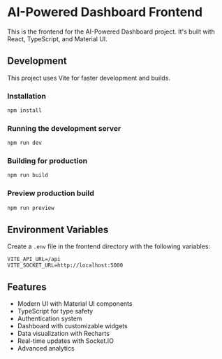 # AI-Powered Dashboard Frontend

This is the frontend for the AI-Powered Dashboard project. It's built with React, TypeScript, and Material UI.

## Development

This project uses Vite for faster development and builds.

### Installation

```bash
npm install
```

### Running the development server

```bash
npm run dev
```

### Building for production

```bash
npm run build
```

### Preview production build

```bash
npm run preview
```

## Environment Variables

Create a `.env` file in the frontend directory with the following variables:

```
VITE_API_URL=/api
VITE_SOCKET_URL=http://localhost:5000
```

## Features

- Modern UI with Material UI components
- TypeScript for type safety
- Authentication system
- Dashboard with customizable widgets
- Data visualization with Recharts
- Real-time updates with Socket.IO
- Advanced analytics
